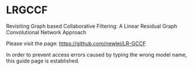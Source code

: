 # LRGCCF

Revisiting Graph based Collaborative Filtering: A Linear Residual Graph Convolutional Network Approach

Please visit the page: https://github.com/newlei/LR-GCCF

In order to prevent access errors caused by typing the wrong model name, this guide page is established.
